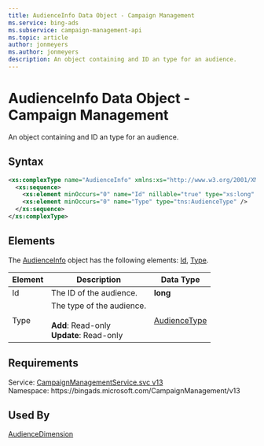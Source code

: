 ```yaml
---
title: AudienceInfo Data Object - Campaign Management
ms.service: bing-ads
ms.subservice: campaign-management-api
ms.topic: article
author: jonmeyers
ms.author: jonmeyers
description: An object containing and ID an type for an audience.
---
```

# AudienceInfo Data Object - Campaign Management
An object containing and ID an type for an audience.

## Syntax
```xml
<xs:complexType name="AudienceInfo" xmlns:xs="http://www.w3.org/2001/XMLSchema">
  <xs:sequence>
    <xs:element minOccurs="0" name="Id" nillable="true" type="xs:long" />
    <xs:element minOccurs="0" name="Type" type="tns:AudienceType" />
  </xs:sequence>
</xs:complexType>
```

## <a name="elements"></a>Elements

The [AudienceInfo](audienceinfo.md) object has the following elements: [Id](#id), [Type](#type).

|Element|Description|Data Type|
|-----------|---------------|-------------|
|<a name="id"></a>Id|The ID of the audience.|**long**|
|<a name="type"></a>Type|The type of the audience. <br /><br />**Add**: Read-only <br />**Update**: Read-only |[AudienceType](audiencetype.md)|

## Requirements
Service: [CampaignManagementService.svc v13](https://campaign.api.bingads.microsoft.com/Api/Advertiser/CampaignManagement/v13/CampaignManagementService.svc)  
Namespace: https\://bingads.microsoft.com/CampaignManagement/v13  

## Used By
[AudienceDimension](audiencedimension.md)  

